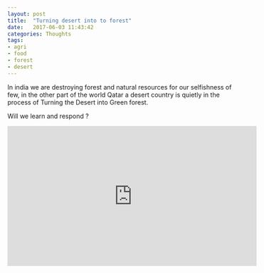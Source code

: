 ```yaml
---
layout: post
title:  "Turning desert into to forest"
date:   2017-06-03 11:43:42
categories: Thoughts
tags:
- agri
- food
- forest
- desert
---
```


In india we are destroying forest and natural resources for our selfishness of few, in the other part of the world Qatar a desert country is quietly in the process of Turning the Desert into Green forest. 

Will we learn and respond ?

<iframe width="560" height="315" src="https://www.youtube.com/embed/9Eg_YlI7l4E" frameborder="0" allowfullscreen></iframe>

